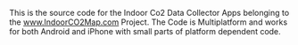 This is the source code for the Indoor Co2 Data Collector Apps belonging to the www.IndoorCO2Map.com Project. The Code is Multiplatform and works for both Android and iPhone with small parts of platform dependent code.
